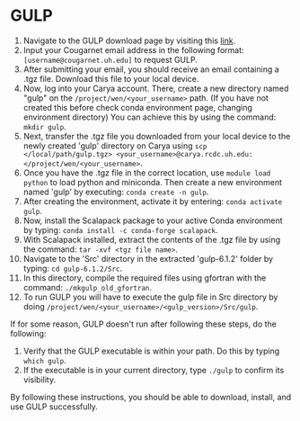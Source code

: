 # GULP
1. Navigate to the GULP download page by visiting this [link](https://gulp.curtin.edu.au/download.html).
2. Input your Cougarnet email address in the following format: `[username@cougarnet.uh.edu]` to request GULP.
3. After submitting your email, you should receive an email containing a .tgz file. Download this file to your local device.
4. Now, log into your Carya account. There, create a new directory named "gulp" on the `/project/wen/<your_username>` path. (If you have not created this before check conda environment page, changing environment directory) You can achieve this by using the command: `mkdir gulp`.
5. Next, transfer the .tgz file you downloaded from your local device to the newly created 'gulp' directory on Carya using `scp </local/path/gulp.tgz> <your_username>@carya.rcdc.uh.edu:</project/wen/<your_username>`.
6. Once you have the .tgz file in the correct location, use `module load python` to load python and miniconda. Then create a new environment named 'gulp' by executing: `conda create -n gulp`.
7. After creating the environment, activate it by entering: `conda activate gulp`.
8. Now, install the Scalapack package to your active Conda environment by typing: `conda install -c conda-forge scalapack`.
9. With Scalapack installed, extract the contents of the .tgz file by using the command: `tar -xvf <tgz file name>`.
10. Navigate to the 'Src' directory in the extracted 'gulp-6.1.2' folder by typing: `cd gulp-6.1.2/Src`.
11. In this directory, compile the required files using gfortran with the command: `./mkgulp_old_gfortran`.
12. To run GULP you will have to execute the gulp file in Src directory by doing `/project/wen/<your_username>/<gulp_version>/Src/gulp`.

If for some reason, GULP doesn't run after following these steps, do the following:

1. Verify that the GULP executable is within your path. Do this by typing `which gulp`.
2. If the executable is in your current directory, type `./gulp` to confirm its visibility.

By following these instructions, you should be able to download, install, and use GULP successfully.
